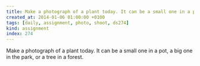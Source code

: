```yaml
---
title: Make a photograph of a plant today. It can be a small one in a pot, a big one in the park, or a tree in a forest.
created_at: 2014-01-06 01:00:00 +0100
tags: [daily, assignment, photo, shoot, ds274]
kind: assignment
index: 274
---
```


Make a photograph of a plant today. It can be a small one in a pot, a big one in the park, or a tree in a forest.
